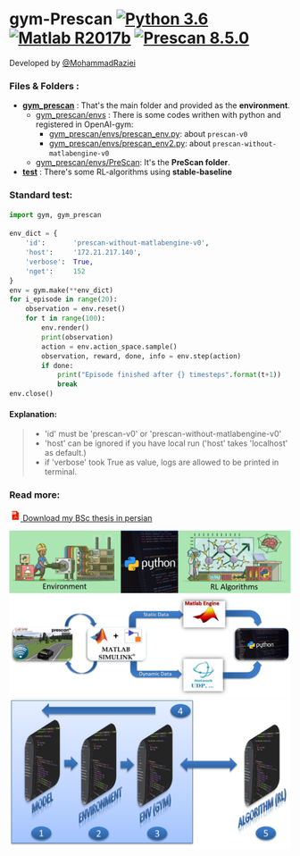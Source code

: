 # gym-Prescan [![Python 3.6](https://img.shields.io/badge/python-3.6.9-blue.svg)](https://www.python.org/downloads/release/python-360/) [![Matlab R2017b](https://img.shields.io/badge/Matlab-R2017b-orange.svg)](https://www.mathworks.com/products/new_products/release2017b.html) [![Prescan 8.5.0](https://img.shields.io/badge/Prescan-8.5.0-darkblue.svg)](https://www.mathworks.com/products/new_products/release2017b.html)
Developed by [@MohammadRaziei](https://github.com/MohammadRaziei/) 


### Files & Folders :
* **[gym\_prescan](https://github.com/MohammadRaziei/gym-Prescan/tree/master/gym_prescan)** : That's the main folder and provided as the __environment__.
    * [gym\_prescan/envs](https://github.com/MohammadRaziei/gym-Prescan/tree/master/gym_prescan/envs) : There is some codes writhen with python and registered in OpenAI-gym:
      * [gym\_prescan/envs/prescan_env.py](https://github.com/MohammadRaziei/gym-Prescan/blob/master/gym_prescan/envs/prescan_env.py): about ```prescan-v0```
      * [gym\_prescan/envs/prescan_env2.py](https://github.com/MohammadRaziei/gym-Prescan/blob/master/gym_prescan/envs/prescan_env2.py): about ```prescan-without-matlabengine-v0```
    * [gym\_prescan/envs/PreScan](https://github.com/MohammadRaziei/gym-Prescan/tree/master/gym_prescan/envs/PreScan): It's the __PreScan folder__.
* **[test](https://github.com/MohammadRaziei/gym-Prescan/tree/master/tests)** : There's some RL-algorithms using __stable-baseline__

### Standard test:
```python
import gym, gym_prescan

env_dict = {
    'id':       'prescan-without-matlabengine-v0',
    'host':     '172.21.217.140',
    'verbose':  True,
    'nget':     152
}
env = gym.make(**env_dict)
for i_episode in range(20):
    observation = env.reset()
    for t in range(100):
        env.render()
        print(observation)
        action = env.action_space.sample()
        observation, reward, done, info = env.step(action)
        if done:
            print("Episode finished after {} timesteps".format(t+1))
            break
env.close()
```


#### Explanation:
> * 'id' must be 'prescan-v0' or 'prescan-without-matlabengine-v0' 
> * 'host' can be ignored if you have local run ('host' takes 'localhost' as default.)
> * if 'verbose' took True as value, logs are allowed to be printed in terminal.
  

### Read more:
[ ![pdf][pdf] Download my BSc thesis in persian](README/AUTthesis-by-@MohammadRaziei.pdf)

[pdf]: README/pdf-small.png






![](README/python-layers-env-alg.png)
![](README/block-diagram-white.jpg)
![Python layers](README/python-layers-white.png)


